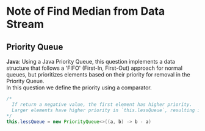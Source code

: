 # Note of Find Median from Data Stream
## Priority Queue
**Java**: Using a Java Priority Queue, this question implements a data structure that follows a 'FIFO' (First-In, First-Out) 
approach for normal queues, but prioritizes elements based on their priority for removal in the Priority Queue.  
In this question we define the priority using a comparator.
```java
/*
  If return a negative value, the first element has higher priority.
  Larger elements have higher priority in `this.lessQueue`, resulting in them being polled out first.
*/
this.lessQueue = new PriorityQueue<>((a, b) -> b - a)
```